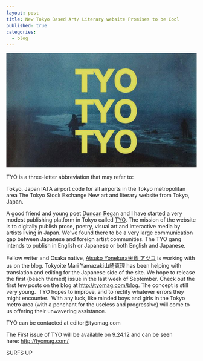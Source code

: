 ```yaml
---
layout: post
title: New Tokyo Based Art/ Literary website Promises to be Cool
published: true
categories:
  - blog
---
```

![](/media/tyo1.jpg)

TYO is a three-letter abbreviation that may refer to:

Tokyo, Japan
IATA airport code for all airports in the Tokyo metropolitan area
The Tokyo Stock Exchange
New art and literary website from Tokyo, Japan.
<p style="text-align: left;">A good friend and young poet <a href="http://www.rveltpub.com/">Duncan Regan</a> and I have started a very modest publishing platform in Tokyo called <a href="http://tyomag.com/">TYO</a>. The mission of the website is to digitally publish prose, poetry, visual art and interactive media by artists living in Japan. We've found there to be a very large communication gap between Japanese and foreign artist communities. The TYO gang intends to publish in English or Japanese or both English and Japanese.</p>
<p style="text-align: left;">Fellow writer and Osaka native, <a href="https://twitter.com/yoneck_a">Atsuko Yonekura米倉 アツコ</a> is working with us on the blog. Tokyoite Mari Yamazaki山崎真理 has been helping with translation and editing for the Japanese side of the site. We hope to release the first (beach themed) issue in the last week of September. Check out the first few posts on the blog at <a href="http://tyomag.com/blog/">http://tyomag.com/blog</a>. The concept is still very young.  TYO hopes to improve, and to rectify whatever errors they might encounter.  With any luck, like minded boys and girls in the Tokyo metro area (with a penchant for the useless and progressive) will come to us offering their unwavering assistance.</p>
<p style="text-align: left;">TYO can be contacted at editor@tyomag.com</p>
<p style="text-align: left;">The First issue of TYO will be available on 9.24.12 and can be seen here: <a href="http://tyomag.com/">http://tyomag.com/</a></p>
<p style="text-align: left;">SURFS UP</p>
